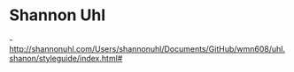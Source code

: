 # Shannon Uhl


-http://shannonuhl.com/Users/shannonuhl/Documents/GitHub/wmn608/uhl.shanon/styleguide/index.html#


